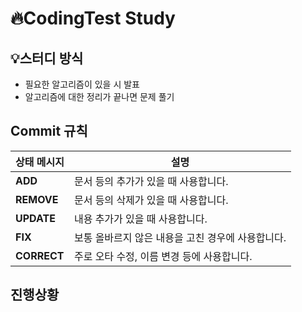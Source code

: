 # :fire:CodingTest Study

## :bulb:스터디 방식
- 필요한 알고리즘이 있을 시 발표
- 알고리즘에 대한 정리가 끝나면 문제 풀기


  
## Commit 규칙
|상태 메시지|설명|
|---|---|
|**ADD**|문서 등의 추가가 있을 때 사용합니다. |
|**REMOVE**|문서 등의 삭제가 있을 때 사용합니다. |
|**UPDATE**|내용 추가가 있을 때 사용합니다. |
|**FIX**|보통 올바르지 않은 내용을 고친 경우에 사용합니다. |
|**CORRECT**|주로 오타 수정, 이름 변경 등에 사용합니다. |




## 진행상황
